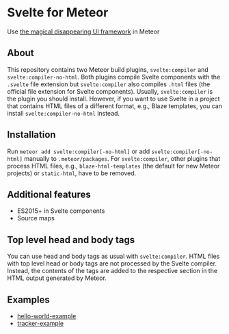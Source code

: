 # Svelte for Meteor

Use [the magical disappearing UI framework](https://svelte.technology) in Meteor

## About

This repository contains two Meteor build plugins, `svelte:compiler` and `svelte:compiler-no-html`.
Both plugins compile Svelte components with the `.svelte` file extension but `svelte:compiler` also compiles `.html` files (the official file extension for Svelte components).
Usually, `svelte:compiler` is the plugin you should install.
However, if you want to use Svelte in a project that contains HTML files of a different format, e.g., Blaze templates, you can install `svelte:compiler-no-html` instead. 

## Installation

Run `meteor add svelte:compiler[-no-html]` or add `svelte:compiler[-no-html]` manually to `.meteor/packages`.
For `svelte:compiler`, other plugins that process HTML files, e.g., `blaze-html-templates` (the default for new Meteor projects) or `static-html`, have to be removed.

## Additional features

* ES2015+ in Svelte components
* Source maps

## Top level head and body tags

You can use head and body tags as usual with `svelte:compiler`.
HTML files with top level head or body tags are not processed by the Svelte compiler.
Instead, the contents of the tags are added to the respective section in the HTML output generated by Meteor.

## Examples

* [hello-world-example](https://github.com/meteor-svelte/hello-world-example)
* [tracker-example](https://github.com/meteor-svelte/tracker-example)
